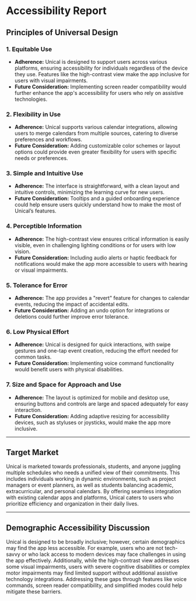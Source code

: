 # Accessibility Report

## Principles of Universal Design

### 1. **Equitable Use**
- **Adherence:** Unical is designed to support users across various platforms, ensuring accessibility for individuals regardless of the device they use. Features like the high-contrast view make the app inclusive for users with visual impairments.
- **Future Consideration:** Implementing screen reader compatibility would further enhance the app's accessibility for users who rely on assistive technologies.

### 2. **Flexibility in Use**
- **Adherence:** Unical supports various calendar integrations, allowing users to merge calendars from multiple sources, catering to diverse preferences and workflows.
- **Future Consideration:** Adding customizable color schemes or layout options could provide even greater flexibility for users with specific needs or preferences.

### 3. **Simple and Intuitive Use**
- **Adherence:** The interface is straightforward, with a clean layout and intuitive controls, minimizing the learning curve for new users.
- **Future Consideration:** Tooltips and a guided onboarding experience could help ensure users quickly understand how to make the most of Unical’s features.

### 4. **Perceptible Information**
- **Adherence:** The high-contrast view ensures critical information is easily visible, even in challenging lighting conditions or for users with low vision.
- **Future Consideration:** Including audio alerts or haptic feedback for notifications would make the app more accessible to users with hearing or visual impairments.

### 5. **Tolerance for Error**
- **Adherence:** The app provides a "revert" feature for changes to calendar events, reducing the impact of accidental edits.
- **Future Consideration:** Adding an undo option for integrations or deletions could further improve error tolerance.

### 6. **Low Physical Effort**
- **Adherence:** Unical is designed for quick interactions, with swipe gestures and one-tap event creation, reducing the effort needed for common tasks.
- **Future Consideration:** Implementing voice command functionality would benefit users with physical disabilities.

### 7. **Size and Space for Approach and Use**
- **Adherence:** The layout is optimized for mobile and desktop use, ensuring buttons and controls are large and spaced adequately for easy interaction.
- **Future Consideration:** Adding adaptive resizing for accessibility devices, such as styluses or joysticks, would make the app more inclusive.

---

## Target Market

Unical is marketed towards professionals, students, and anyone juggling multiple schedules who needs a unified view of their commitments. This includes individuals working in dynamic environments, such as project managers or event planners, as well as students balancing academic, extracurricular, and personal calendars. By offering seamless integration with existing calendar apps and platforms, Unical caters to users who prioritize efficiency and organization in their daily lives.

---

## Demographic Accessibility Discussion

Unical is designed to be broadly inclusive; however, certain demographics may find the app less accessible. For example, users who are not tech-savvy or who lack access to modern devices may face challenges in using the app effectively. Additionally, while the high-contrast view addresses some visual impairments, users with severe cognitive disabilities or complex motor impairments may find limited support without additional assistive technology integrations. Addressing these gaps through features like voice commands, screen reader compatibility, and simplified modes could help mitigate these barriers.
